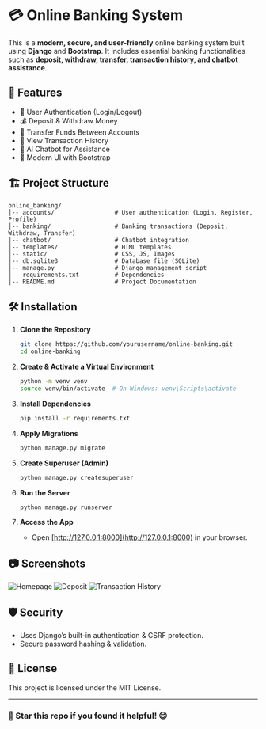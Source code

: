 # 💳 Online Banking System

This is a **modern, secure, and user-friendly** online banking system built using **Django** and **Bootstrap**. It includes essential banking functionalities such as **deposit, withdraw, transfer, transaction history, and chatbot assistance**.

## 🚀 Features

- 🏦 User Authentication (Login/Logout)
- 💰 Deposit & Withdraw Money
- 🔄 Transfer Funds Between Accounts
- 📜 View Transaction History
- 🤖 AI Chatbot for Assistance
- 🎨 Modern UI with Bootstrap

## 🏗 Project Structure

```
online_banking/
│-- accounts/                 # User authentication (Login, Register, Profile)
│-- banking/                  # Banking transactions (Deposit, Withdraw, Transfer)
│-- chatbot/                  # Chatbot integration
│-- templates/                # HTML templates
│-- static/                   # CSS, JS, Images
│-- db.sqlite3                # Database file (SQLite)
│-- manage.py                 # Django management script
│-- requirements.txt          # Dependencies
│-- README.md                 # Project Documentation
```

## 🛠 Installation

1. **Clone the Repository**
   ```sh
   git clone https://github.com/yourusername/online-banking.git
   cd online-banking
   ```

2. **Create & Activate a Virtual Environment**
   ```sh
   python -m venv venv
   source venv/bin/activate  # On Windows: venv\Scripts\activate
   ```

3. **Install Dependencies**
   ```sh
   pip install -r requirements.txt
   ```

4. **Apply Migrations**
   ```sh
   python manage.py migrate
   ```

5. **Create Superuser (Admin)**
   ```sh
   python manage.py createsuperuser
   ```

6. **Run the Server**
   ```sh
   python manage.py runserver
   ```

7. **Access the App**
   - Open [http://127.0.0.1:8000](http://127.0.0.1:8000) in your browser.

## 📷 Screenshots

![Homepage](screenshots/homepage.png)
![Deposit](screenshots/deposit.png)
![Transaction History](screenshots/history.png)

## 🛡 Security

- Uses Django’s built-in authentication & CSRF protection.
- Secure password hashing & validation.

## 📜 License

This project is licensed under the MIT License.

---

### 🌟 Star this repo if you found it helpful! 😊
